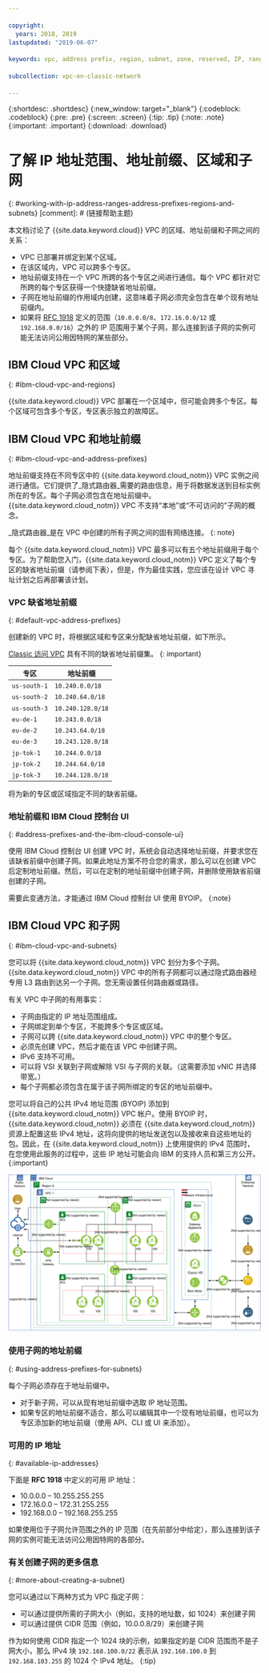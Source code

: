 ```yaml
---

copyright:
  years: 2018, 2019
lastupdated: "2019-06-07"

keywords: vpc, address prefix, region, subnet, zone, reserved, IP, ranges, deleting, creating, CIDR

subcollection: vpc-on-classic-network

---
```


{:shortdesc: .shortdesc}
{:new_window: target="_blank"}
{:codeblock: .codeblock}
{:pre: .pre}
{:screen: .screen}
{:tip: .tip}
{:note: .note}
{:important: .important}
{:download: .download}

# 了解 IP 地址范围、地址前缀、区域和子网
{: #working-with-ip-address-ranges-address-prefixes-regions-and-subnets}
[comment]: # (链接帮助主题)

本文档讨论了 {{site.data.keyword.cloud}} VPC 的区域、地址前缀和子网之间的关系：

* VPC 已部署并绑定到某个区域。
* 在该区域内，VPC 可以跨多个专区。
* 地址前缀支持在一个 VPC 所跨的各个专区之间进行通信。每个 VPC 都针对它所跨的每个专区获得一个快捷缺省地址前缀。
* 子网在地址前缀的作用域内创建，这意味着子网必须完全包含在单个现有地址前缀内。
* 如果将 [RFC 1918](https://tools.ietf.org/html/rfc1918) 定义的范围（`10.0.0.0/8`、`172.16.0.0/12` 或 `192.168.0.0/16`）之外的 IP 范围用于某个子网，那么连接到该子网的实例可能无法访问公用因特网的某些部分。

## IBM Cloud VPC 和区域
{: #ibm-cloud-vpc-and-regions}

{{site.data.keyword.cloud}} VPC 部署在一个区域中，但可能会跨多个专区。每个区域可包含多个专区，专区表示独立的故障区。

## IBM Cloud VPC 和地址前缀
{: #ibm-cloud-vpc-and-address-prefixes}

地址前缀支持在不同专区中的 {{site.data.keyword.cloud_notm}} VPC 实例之间进行通信。它们提供了_隐式路由器_需要的路由信息，用于将数据发送到目标实例所在的专区。每个子网必须包含在地址前缀中。{{site.data.keyword.cloud_notm}} VPC 不支持“本地”或“不可访问的”子网的概念。

_隐式路由器_是在 VPC 中创建的所有子网之间的固有网络连接。
{: note}

每个 {{site.data.keyword.cloud_notm}} VPC 最多可以有五个地址前缀用于每个专区。为了帮助您入门，{{site.data.keyword.cloud_notm}} VPC 定义了每个专区的缺省地址前缀（请参阅下表），但是，作为最佳实践，您应该在设计 VPC 寻址计划之后再部署该计划。

### VPC 缺省地址前缀
{: #default-vpc-address-prefixes}

创建新的 VPC 时，将根据区域和专区来分配缺省地址前缀，如下所示。

[Classic 访问 VPC](/docs/vpc-on-classic?topic=vpc-on-classic-setting-up-access-to-your-classic-infrastructure-from-vpc#classic-access-default-address-prefixes) 具有不同的缺省地址前缀集。
{: important}

专区         | 地址前缀
---------------|---------------
`us-south-1`   | `10.240.0.0/18`
`us-south-2`   | `10.240.64.0/18`
`us-south-3`   | `10.240.128.0/18`
`eu-de-1`      | `10.243.0.0/18`
`eu-de-2`      | `10.243.64.0/18`
`eu-de-3`      | `10.243.128.0/18`
`jp-tok-1`     | `10.244.0.0/18`
`jp-tok-2`     | `10.244.64.0/18`
`jp-tok-3`     | `10.244.128.0/18`

将为新的专区或区域指定不同的缺省前缀。

### 地址前缀和 IBM Cloud 控制台 UI
{: #address-prefixes-and-the-ibm-cloud-console-ui}

使用 IBM Cloud 控制台 UI 创建 VPC 时，系统会自动选择地址前缀，并要求您在该缺省前缀中创建子网。如果此地址方案不符合您的需求，那么可以在创建 VPC 后定制地址前缀。然后，可以在定制的地址前缀中创建子网，并删除使用缺省前缀创建的子网。

需要此变通方法，才能通过 IBM Cloud 控制台 UI 使用 BYOIP。
{:note}

## IBM Cloud VPC 和子网
{: #ibm-cloud-vpc-and-subnets}

您可以将 {{site.data.keyword.cloud_notm}} VPC 划分为多个子网。{{site.data.keyword.cloud_notm}} VPC 中的所有子网都可以通过隐式路由器经专用 L3 路由到达另一个子网。您无需设置任何路由器或路径。

有关 VPC 中子网的有用事实：

* 子网由指定的 IP 地址范围组成。
* 子网绑定到单个专区，不能跨多个专区或区域。
* 子网可以跨 {{site.data.keyword.cloud_notm}} VPC 中的整个专区。
* 必须先创建 VPC，然后才能在该 VPC 中创建子网。
* IPv6 支持不可用。
* 可以将 VSI 关联到子网或解除 VSI 与子网的关联。（这需要添加 vNIC 并选择带宽。）
* 每个子网都必须包含在属于该子网所绑定的专区的地址前缀中。

您可以将自己的公共 IPv4 地址范围 (BYOIP) 添加到 {{site.data.keyword.cloud_notm}} VPC 帐户。使用 BYOIP 时，{{site.data.keyword.cloud_notm}} 必须在 {{site.data.keyword.cloud_notm}} 资源上配置这些 IPv4 地址，这将向提供的地址发送包以及接收来自这些地址的包。因此，在 {{site.data.keyword.cloud_notm}} 上使用提供的 IPv4 范围时，在您使用此服务的过程中，这些 IP 地址可能会向 IBM 的支持人员和第三方公开。
{:important}

![IBM Cloud VPC 概述](images/vpc-experience.svg "IBM Cloud VPC 概述")

### 使用子网的地址前缀
{: #using-address-prefixes-for-subnets}

每个子网必须存在于地址前缀中。
 * 对于新子网，可以从现有地址前缀中选取 IP 地址范围。
 * 如果专区的地址前缀不适合，那么可以编辑其中一个现有地址前缀，也可以为专区添加新的地址前缀（使用 API、CLI 或 UI 来添加）。

### 可用的 IP 地址
{: #available-ip-addresses}

下面是 **RFC 1918** 中定义的可用 IP 地址：

 * 10.0.0.0 – 10.255.255.255
 * 172.16.0.0 – 172.31.255.255
 * 192.168.0.0 – 192.168.255.255

如果使用位于子网允许范围之外的 IP 范围（在先前部分中给定），那么连接到该子网的实例可能无法访问公用因特网的各部分。

### 有关创建子网的更多信息
{: #more-about-creating-a-subnet}

您可以通过以下两种方式为 VPC 指定子网：
  * 可以通过提供所需的子网大小（例如，支持的地址数，如 1024）来创建子网
  * 可以通过提供 CIDR 范围（例如，10.0.0.8/29）来创建子网

作为如何使用 CIDR 指定一个 1024 块的示例，如果指定的是 CIDR 范围而不是子网大小，那么 IPv4 块 `192.168.100.0/22` 表示从 `192.168.100.0` 到 `192.168.103.255` 的 1024 个 IPv4 地址。
{:tip}

